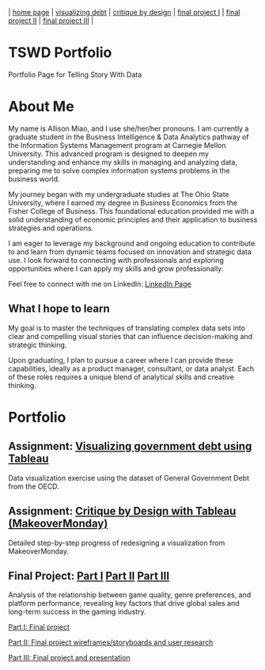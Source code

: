 | [home page](https://allisonmiao.github.io/TSWD-Portfolio) | [visualizing debt](https://allisonmiao.github.io/TSWD-Portfolio/visualizing-debt) | [critique by design](https://allisonmiao.github.io/TSWD-Portfolio/critique-by-design) | [final project I](https://allisonmiao.github.io/TSWD-Portfolio/final-project-I) | [final project II](https://allisonmiao.github.io/TSWD-Portfolio/final-project-II) | [final project III](https://allisonmiao.github.io/TSWD-Portfolio/final-project-III) |

# TSWD Portfolio
Portfolio Page for Telling Story With Data

# About Me
My name is Allison Miao, and I use she/her/her pronouns. I am currently a graduate student in the Business Intelligence & Data Analytics pathway of the Information Systems Management program at Carnegie Mellon University. This advanced program is designed to deepen my understanding and enhance my skills in managing and analyzing data, preparing me to solve complex information systems problems in the business world.

My journey began with my undergraduate studies at The Ohio State University, where I earned my degree in Business Economics from the Fisher College of Business. This foundational education provided me with a solid understanding of economic principles and their application to business strategies and operations.

I am eager to leverage my background and ongoing education to contribute to and learn from dynamic teams focused on innovation and strategic data use. I look forward to connecting with professionals and exploring opportunities where I can apply my skills and grow professionally.

Feel free to connect with me on LinkedIn: [LinkedIn Page](https://www.linkedin.com/in/allison-yuhan-miao/)

## What I hope to learn
My goal is to master the techniques of translating complex data sets into clear and compelling visual stories that can influence decision-making and strategic thinking. 

Upon graduating, I plan to pursue a career where I can provide these capabilities, ideally as a product manager, consultant, or data analyst. Each of these roles requires a unique blend of analytical skills and creative thinking.

# Portfolio

## Assignment: [Visualizing government debt using Tableau](https://allisonmiao.github.io/TSWD-Portfolio/visualizing-debt)

Data visualization exercise using the dataset of General Government Debt from the OECD.

## Assignment: [Critique by Design with Tableau (MakeoverMonday)](https://allisonmiao.github.io/TSWD-Portfolio/critique-by-design)

Detailed step-by-step progress of redesigning a visualization from MakeoverMonday.

## Final Project: [Part I](https://allisonmiao.github.io/TSWD-Portfolio/final-project-I) [Part II](https://allisonmiao.github.io/TSWD-Portfolio/final-project-II) [Part III](https://allisonmiao.github.io/TSWD-Portfolio/final-project-III)

Analysis of the relationship between game quality, genre preferences, and platform performance, revealing key factors that drive global sales and long-term success in the gaming industry.

[Part I: Final project](https://allisonmiao.github.io/TSWD-Portfolio/final-project-I)

[Part II: Final project wireframes/storyboards and user research](https://allisonmiao.github.io/TSWD-Portfolio/final-project-II)

[Part III: Final project and presentation](https://allisonmiao.github.io/TSWD-Portfolio/final-project-III)
